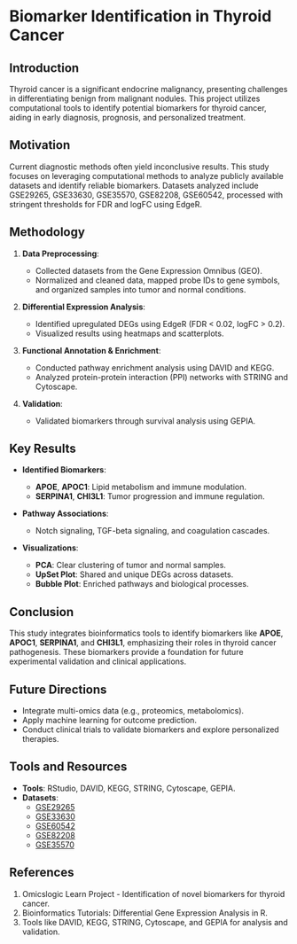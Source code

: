 # Biomarker Identification in Thyroid Cancer

## Introduction
Thyroid cancer is a significant endocrine malignancy, presenting challenges in differentiating benign from malignant nodules. This project utilizes computational tools to identify potential biomarkers for thyroid cancer, aiding in early diagnosis, prognosis, and personalized treatment.

## Motivation
Current diagnostic methods often yield inconclusive results. This study focuses on leveraging computational methods to analyze publicly available datasets and identify reliable biomarkers. Datasets analyzed include GSE29265, GSE33630, GSE35570, GSE82208, GSE60542, processed with stringent thresholds for FDR and logFC using EdgeR.

## Methodology
1. **Data Preprocessing**:
   - Collected datasets from the Gene Expression Omnibus (GEO).
   - Normalized and cleaned data, mapped probe IDs to gene symbols, and organized samples into tumor and normal conditions.

2. **Differential Expression Analysis**:
   - Identified upregulated DEGs using EdgeR (FDR < 0.02, logFC > 0.2).
   - Visualized results using heatmaps and scatterplots.

3. **Functional Annotation & Enrichment**:
   - Conducted pathway enrichment analysis using DAVID and KEGG.
   - Analyzed protein-protein interaction (PPI) networks with STRING and Cytoscape.

4. **Validation**:
   - Validated biomarkers through survival analysis using GEPIA.

## Key Results
- **Identified Biomarkers**:
  - **APOE**, **APOC1**: Lipid metabolism and immune modulation.
  - **SERPINA1**, **CHI3L1**: Tumor progression and immune regulation.

- **Pathway Associations**:
  - Notch signaling, TGF-beta signaling, and coagulation cascades.

- **Visualizations**:
  - **PCA**: Clear clustering of tumor and normal samples.
  - **UpSet Plot**: Shared and unique DEGs across datasets.
  - **Bubble Plot**: Enriched pathways and biological processes.

## Conclusion
This study integrates bioinformatics tools to identify biomarkers like **APOE**, **APOC1**, **SERPINA1**, and **CHI3L1**, emphasizing their roles in thyroid cancer pathogenesis. These biomarkers provide a foundation for future experimental validation and clinical applications.

## Future Directions
- Integrate multi-omics data (e.g., proteomics, metabolomics).
- Apply machine learning for outcome prediction.
- Conduct clinical trials to validate biomarkers and explore personalized therapies.

## Tools and Resources
- **Tools**: RStudio, DAVID, KEGG, STRING, Cytoscape, GEPIA.
- **Datasets**: 
  - [GSE29265](https://www.ncbi.nlm.nih.gov/geo/query/acc.cgi?acc=GSE29265)
  - [GSE33630](https://www.ncbi.nlm.nih.gov/geo/query/acc.cgi?acc=GSE33630)
  - [GSE60542](https://www.ncbi.nlm.nih.gov/geo/query/acc.cgi?acc=GSE60542)
  - [GSE82208](https://www.ncbi.nlm.nih.gov/geo/query/acc.cgi?acc=GSE82208)
  - [GSE35570](https://www.ncbi.nlm.nih.gov/geo/query/acc.cgi?acc=GSE35770)

## References
1. Omicslogic Learn Project - Identification of novel biomarkers for thyroid cancer.
2. Bioinformatics Tutorials: Differential Gene Expression Analysis in R.
3. Tools like DAVID, KEGG, STRING, Cytoscape, and GEPIA for analysis and validation.

